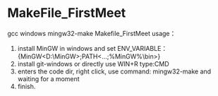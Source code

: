 # MakeFile_FirstMeet
gcc windows mingw32-make Makefile_FirstMeet
usage：
1. install MinGW in windows and set ENV_VARIABLE：{MinGW<D:\MinGW>;PATH<...;%MinGW%\bin>}
2. install git-windows or directly use WIN+R type:CMD
3. enters the code dir, right click, use command: mingw32-make and waiting for a moment
4. finish.

